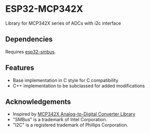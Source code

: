 # ESP32-MCP342X

Library for MCP342X series of ADCs with i2c interface

## Dependencies

Requires [esp32-smbus](https://github.com/DavidAntliff/esp32-smbus).

## Features

 * Base implementation in C style for C compatibility
 * C++ implementation to be subclassed for added modifications

## Acknowledgements
 * Inspired by [MCP342X Analog-to-Digital Converter Library](https://github.com/uChip/MCP342X)
 * "SMBus" is a trademark of Intel Corporation.
 * "I2C" is a registered trademark of Phillips Corporation.
